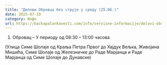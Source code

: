 ```yaml
---
title: "Делови Обровца без струје у среду (25.06.)"
date: 2025-07-10
category: Инфо
url: https://backapalankavesti.com/info/servisne-informacije/delovi-obrovca-bez-struje-u-sredu-25-06/
---
```


1. Обровац – У периоду од 08:30 – 13:00 часова

(Улица Симе Шолаје од Краља Петра Првог до Хајдук Вељка, Живојина Мишића,
Симе Шолаје од Железничке до Раде Марјанца и Раде Марјанца од Симе Шолаје до Дунавске)
